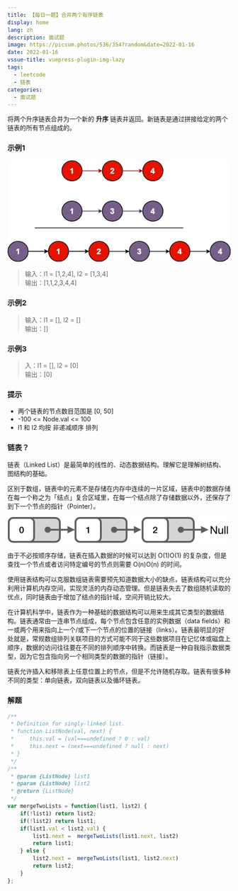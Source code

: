 ```yaml
---
title: 【每日一题】合并两个有序链表
display: home
lang: zh
description: 面试题
image: https://picsum.photos/536/354?random&date=2022-01-16
date: 2022-01-16
vssue-title: vuepress-plugin-img-lazy
tags:
  - leetcode
  - 链表
categories:
  - 面试题
---
```


将两个升序链表合并为一个新的 **升序** 链表并返回。新链表是通过拼接给定的两个链表的所有节点组成的。

<!-- more -->
### 示例1

![merge_ex1](../../asstes/img/merge_ex1.jpg)

>输入：l1 = [1,2,4], l2 = [1,3,4]  
>输出：[1,1,2,3,4,4]

### 示例2

>输入：l1 = [], l2 = []  
>输出：[]

### 示例3

>入：l1 = [], l2 = [0]  
>输出：[0]

### 提示
+ 两个链表的节点数目范围是 [0, 50]
+ -100 <= Node.val <= 100
+ l1 和 l2 均按 非递减顺序 排列

### 链表？

链表（Linked List）是最简单的线性的、动态数据结构。理解它是理解树结构、图结构的基础。

区别于数组，链表中的元素不是存储在内存中连续的一片区域，链表中的数据存储在每一个称之为「结点」复合区域里，在每一个结点除了存储数据以外，还保存了到下一个节点的指针（Pointer）。

![lists2](../../asstes/img/lists2.png)

由于不必按顺序存储，链表在插入数据的时候可以达到 O(1)O(1) 的复杂度，但是查找一个节点或者访问特定编号的节点则需要 O(n)O(n) 的时间。

使用链表结构可以克服数组链表需要预先知道数据大小的缺点，链表结构可以充分利用计算机内存空间，实现灵活的内存动态管理。但是链表失去了数组随机读取的优点，同时链表由于增加了结点的指针域，空间开销比较大。

在计算机科学中，链表作为一种基础的数据结构可以用来生成其它类型的数据结构。链表通常由一连串节点组成，每个节点包含任意的实例数据（data fields）和一或两个用来指向上一个/或下一个节点的位置的链接（links）。链表最明显的好处就是，常规数组排列关联项目的方式可能不同于这些数据项目在记忆体或磁盘上顺序，数据的访问往往要在不同的排列顺序中转换。而链表是一种自我指示数据类型，因为它包含指向另一个相同类型的数据的指针（链接）。

链表允许插入和移除表上任意位置上的节点，但是不允许随机存取。链表有很多种不同的类型：单向链表，双向链表以及循环链表。

### 解题

```js
/**
 * Definition for singly-linked list.
 * function ListNode(val, next) {
 *     this.val = (val===undefined ? 0 : val)
 *     this.next = (next===undefined ? null : next)
 * }
 */
/**
 * @param {ListNode} list1
 * @param {ListNode} list2
 * @return {ListNode}
 */
var mergeTwoLists = function(list1, list2) {
    if(!list1) return list2;
    if(!list2) return list1;
    if(list1.val < list2.val) {
        list1.next =  mergeTwoLists(list1.next, list2)
        return list1;
    } else {
        list2.next =  mergeTwoLists(list1, list2.next)
        return list2;
    }
};
```